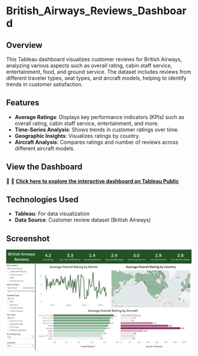 # British_Airways_Reviews_Dashboard
 

## Overview  
This Tableau dashboard visualizes customer reviews for British Airways, analyzing various aspects such as overall rating, cabin staff service, entertainment, food, and ground service. The dataset includes reviews from different traveler types, seat types, and aircraft models, helping to identify trends in customer satisfaction.  

## Features  
- **Average Ratings**: Displays key performance indicators (KPIs) such as overall rating, cabin staff service, entertainment, and more.  
- **Time-Series Analysis**: Shows trends in customer ratings over time.  
- **Geographic Insights**: Visualizes ratings by country.  
- **Aircraft Analysis**: Compares ratings and number of reviews across different aircraft models.  


## View the Dashboard  
🔗 🔗 **[Click here to explore the interactive dashboard on Tableau Public](https://public.tableau.com/shared/GCYZC5D2J?:display_count=n&:origin=viz_share_link)**


## Technologies Used  
- **Tableau**: For data visualization  
- **Data Source**: Customer review dataset (British Airways)  

## Screenshot  
![Dashboard Screenshot](https://github.com/PaolaDumbi/British_Airways_Reviews_Dashboard/blob/main/Dashboard_Screenshot.png)
